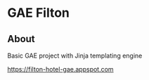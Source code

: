 # GAE Filton

<h2>About</h2>

Basic GAE project with Jinja templating engine

https://filton-hotel-gae.appspot.com
